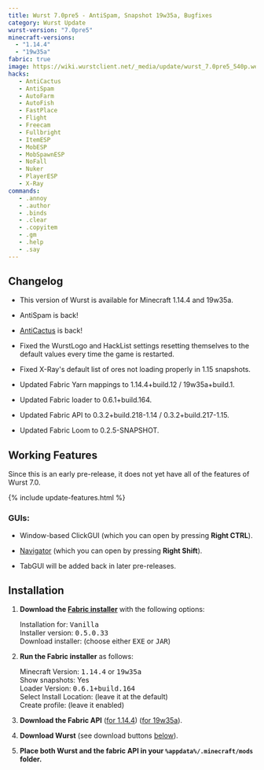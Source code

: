 ```yaml
---
title: Wurst 7.0pre5 - AntiSpam, Snapshot 19w35a, Bugfixes
category: Wurst Update
wurst-version: "7.0pre5"
minecraft-versions:
  - "1.14.4"
  - "19w35a"
fabric: true
image: https://wiki.wurstclient.net/_media/update/wurst_7.0pre5_540p.webp
hacks:
   - AntiCactus
   - AntiSpam
   - AutoFarm
   - AutoFish
   - FastPlace
   - Flight
   - Freecam
   - Fullbright
   - ItemESP
   - MobESP
   - MobSpawnESP
   - NoFall
   - Nuker
   - PlayerESP
   - X-Ray
commands:
   - .annoy
   - .author
   - .binds
   - .clear
   - .copyitem
   - .gm
   - .help
   - .say
---
```

## Changelog

- This version of Wurst is available for Minecraft 1.14.4 and 19w35a.

- AntiSpam is back!

- [AntiCactus](https://wiki.wurstclient.net/anticactus) is back!

- Fixed the WurstLogo and HackList settings resetting themselves to the default values every time the game is restarted.

- Fixed X-Ray's default list of ores not loading properly in 1.15 snapshots.

- Updated Fabric Yarn mappings to 1.14.4+build.12 / 19w35a+build.1.

- Updated Fabric loader to 0.6.1+build.164.

- Updated Fabric API to 0.3.2+build.218-1.14 / 0.3.2+build.217-1.15.

- Updated Fabric Loom to 0.2.5-SNAPSHOT.

## Working Features

Since this is an early pre-release, it does not yet have all of the features of Wurst 7.0.

{% include update-features.html %}

### GUIs:

- Window-based ClickGUI (which you can open by pressing **Right CTRL**).

- [Navigator](https://wiki.wurstclient.net/navigator) (which you can open by pressing **Right Shift**).

- TabGUI will be added back in later pre-releases.

## Installation

1. **Download the <a href="https://fabricmc.net/use/" target="_blank" rel="nofollow">Fabric installer</a>** with the following options:

   Installation for: <kbd>Vanilla</kbd>  
   Installer version: <kbd>0.5.0.33</kbd>  
   Download installer: (choose either <kbd>EXE</kbd> or <kbd>JAR</kbd>)

1. **Run the Fabric installer** as follows:

   Minecraft Version: <kbd>1.14.4</kbd> or <kbd>19w35a</kbd>  
   Show snapshots: Yes  
   Loader Version: <kbd>0.6.1+build.164</kbd>  
   Select Install Location: (leave it at the default)  
   Create profile: (leave it enabled)

1. **Download the Fabric API** (<a href="https://www.curseforge.com/minecraft/mc-mods/fabric-api/files/2773269" target="_blank" rel="nofollow">for 1.14.4</a>) (<a href="https://www.curseforge.com/minecraft/mc-mods/fabric-api/files/2773264" target="_blank" rel="nofollow">for 19w35a</a>).

1. **Download Wurst** (see download buttons [below](#downloads)).

1. **Place both Wurst and the fabric API in your `%appdata%/.minecraft/mods` folder.**
